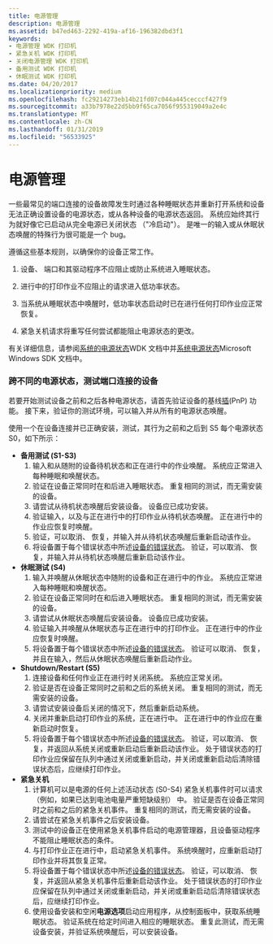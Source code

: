 ```yaml
---
title: 电源管理
description: 电源管理
ms.assetid: b47ed463-2292-419a-af16-196382dbd3f1
keywords:
- 电源管理 WDK 打印机
- 紧急关机 WDK 打印机
- 关闭电源管理 WDK 打印机
- 备用测试 WDK 打印机
- 休眠测试 WDK 打印机
ms.date: 04/20/2017
ms.localizationpriority: medium
ms.openlocfilehash: fc29214273eb14b21fd07c044a445cecccf427f9
ms.sourcegitcommit: a33b7978e22d5bb9f65ca7056f955319049a2e4c
ms.translationtype: MT
ms.contentlocale: zh-CN
ms.lasthandoff: 01/31/2019
ms.locfileid: "56533925"
---
```

# <a name="power-management"></a>电源管理


一些最常见的端口连接的设备故障发生时通过各种睡眠状态并重新打开系统和设备无法正确设置设备的电源状态，或从各种设备的电源状态返回。 系统应始终其行为就好像它已启动从完全电源已关闭状态 （"冷启动"）。 是唯一的输入或从休眠状态唤醒的特殊行为很可能是一个 bug。

遵循这些基本规则，以确保你的设备正常工作。

1.  设备、 端口和其驱动程序不应阻止或防止系统进入睡眠状态。

2.  进行中的打印作业不应阻止的请求进入低功率状态。

3.  当系统从睡眠状态中唤醒时，低功率状态启动时已在进行任何打印作业应正常恢复。

4.  紧急关机请求将重写任何尝试都能阻止电源状态的更改。

有关详细信息，请参阅[系统的电源状态](https://msdn.microsoft.com/library/windows/hardware/ff564571)WDK 文档中并[系统电源状态](https://go.microsoft.com/fwlink/p/?linkid=51899)Microsoft Windows SDK 文档中。

### <a name="testing-port-connected-devices-across-various-power-states"></a>跨不同的电源状态，测试端口连接的设备

若要开始测试设备之前和之后各种电源状态，请首先验证设备的基线[插](https://msdn.microsoft.com/library/windows/hardware/ff547125)(PnP) 功能。 接下来，验证你的测试环境，可以输入并从所有的电源状态唤醒。

使用一个在设备连接并已正确安装，测试，其行为之前和之后到 S5 每个电源状态 S0，如下所示：

-   **备用测试 (S1-S3)**
    1.  输入和从随附的设备待机状态和正在进行中的作业唤醒。 系统应正常进入每种睡眠和唤醒状态。
    2.  验证在设备正常同时在和后进入睡眠状态。 重复相同的测试，而无需安装的设备。
    3.  请尝试从待机状态唤醒后安装设备。 设备应已成功安装。
    4.  验证输入，以及与正在进行中的打印作业从待机状态唤醒。 正在进行中的作业应恢复时唤醒。
    5.  验证，可以取消、 恢复，并输入并从待机状态唤醒后重新启动该作业。
    6.  将设备置于每个错误状态中所述[设备的错误状态](device-error-states.md)。 验证，可以取消、 恢复，并输入并从待机状态唤醒后重新启动该作业。
-   **休眠测试 (S4)**
    1.  输入并唤醒从休眠状态中随附的设备和正在进行中的作业。 系统应正常进入每种睡眠和唤醒状态。
    2.  验证在设备正常同时在和后进入睡眠状态。 重复相同的测试，而无需安装的设备。
    3.  请尝试从休眠状态唤醒后安装设备。 设备应已成功安装。
    4.  验证输入并唤醒从休眠状态与正在进行中的打印作业。 正在进行中的作业应恢复时唤醒。
    5.  将设备置于每个错误状态中所述[设备的错误状态](device-error-states.md)。 验证可以取消、 恢复，并且在输入，然后从休眠状态唤醒后重新启动作业。
-   **Shutdown/Restart (S5)**
    1.  连接设备和任何作业正在进行时关闭系统。 系统应正常关闭。
    2.  验证是否在设备正常同时之前和之后的系统关闭。 重复相同的测试，而无需安装的设备。
    3.  请尝试安装设备后关闭的情况下，然后重新启动系统。
    4.  关闭并重新启动打印作业的系统，正在进行中。 正在进行中的作业应在重新启动时恢复。
    5.  将设备置于每个错误状态中所述[设备的错误状态](device-error-states.md)。 验证，可以取消、 恢复，并返回从系统关闭或重新启动后重新启动该作业。 处于错误状态的打印作业应保留在队列中通过关闭或重新启动，并关闭或重新启动后清除错误状态后，应继续打印作业。
-   **紧急关机**
    1.  计算机可以是电源的任何上述活动状态 (S0-S4) 紧急关机事件时可以请求 （例如，如果已达到电池电量严重短缺级别） 中。 验证是否在设备正常同时之前和之后的紧急关机事件。 重复相同的测试，而无需安装的设备。
    2.  请尝试在紧急关机事件之后安装设备。
    3.  测试中的设备正在使用紧急关机事件启动的电源管理器，且设备驱动程序不能阻止睡眠状态的条件。
    4.  与打印作业正在进行中，启动紧急关机事件。 系统唤醒时，应重新启动打印作业并将其恢复正常。
    5.  将设备置于每个错误状态中所述[设备的错误状态](device-error-states.md)。 验证，可以取消、 恢复，并返回从紧急关机事件后重新启动该作业。 处于错误状态的打印作业应保留在队列中通过关闭或重新启动，并关闭或重新启动后清除错误状态后，应继续打印作业。
    6.  使用设备安装和空闲**电源选项**启动应用程序，从控制面板中，获取系统睡眠状态。 验证系统在给定时间进入相应的睡眠状态。 重复此测试，而无需设备安装，并验证系统唤醒后，可以安装设备。

 

 




